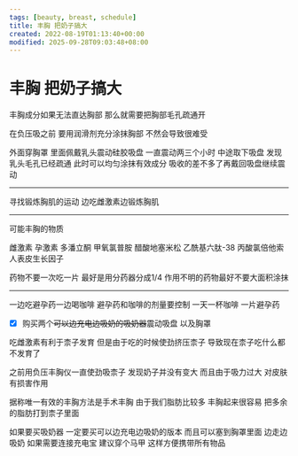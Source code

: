 ```yaml
---
tags: [beauty, breast, schedule]
title: 丰胸 把奶子搞大
created: 2022-08-19T01:13:40+00:00
modified: 2025-09-28T09:03:48+08:00
---
```


# 丰胸 把奶子搞大

丰胸成分如果无法直达胸部 那么就需要把胸部毛孔疏通开

在负压吸之前 要用润滑剂充分涂抹胸部 不然会导致很难受

外面穿胸罩 里面佩戴乳头震动硅胶吸盘 一直震动两三个小时 中途取下吸盘 发现乳头毛孔已经疏通 此时可以均匀涂抹有效成分 吸收的差不多了再戴回吸盘继续震动

---

寻找锻炼胸肌的运动 边吃雌激素边锻炼胸肌

---

可能丰胸的物质

雌激素 孕激素 多潘立酮 甲氧氯普胺 醋酸地塞米松 乙酰基六肽-38 丙酸氯倍他索 人表皮生长因子

药物不要一次吃一片 最好是用分药器分成1/4 作用不明的药物最好不要大面积涂抹

---

一边吃避孕药一边喝咖啡 避孕药和咖啡的剂量要控制 一天一杯咖啡 一片避孕药

- [x] 购买两个~~可以边充电边吸奶的吸奶器~~震动吸盘 以及胸罩

吃雌激素有利于柰子发育 但是由于吃的时候使劲挤压柰子 导致现在柰子吃什么都不发育了

之前用负压丰胸仪一直使劲吸柰子 发现奶子并没有变大 而且由于吸力过大 对皮肤有损害作用

据称唯一有效的丰胸方法是手术丰胸 由于我们脂肪比较多 丰胸起来很容易 把多余的脂肪打到柰子里面

如果要买吸奶器 一定要买可以边充电边吸奶的版本 而且可以塞到胸罩里面 边走边吸奶 如果需要连接充电宝 建议穿个马甲 这样方便携带所有物品
